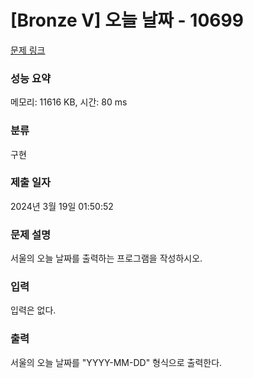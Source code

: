 # [Bronze V] 오늘 날짜 - 10699 

[문제 링크](https://www.acmicpc.net/problem/10699) 

### 성능 요약

메모리: 11616 KB, 시간: 80 ms

### 분류

구현

### 제출 일자

2024년 3월 19일 01:50:52

### 문제 설명

<p>서울의 오늘 날짜를 출력하는 프로그램을 작성하시오.</p>

### 입력 

 <p>입력은 없다.</p>

### 출력 

 <p>서울의 오늘 날짜를 "YYYY-MM-DD" 형식으로 출력한다.</p>

